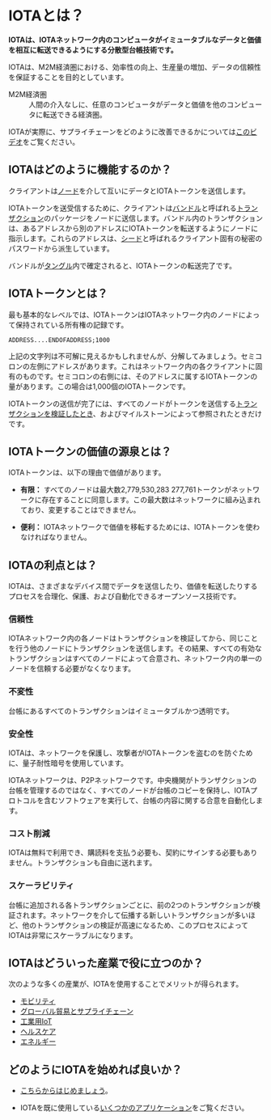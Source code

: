 # IOTAとは？
<!-- # What is IOTA? -->

**IOTAは、IOTAネットワーク内のコンピュータがイミュータブルなデータと価値を相互に転送できるようにする分散型台帳技術です。**
<!-- **IOTA is a distributed ledger technology that allows computers in an IOTA network to transfer immutable data and value among each other.** -->

IOTAは、M2M経済圏における、効率性の向上、生産量の増加、データの信頼性を保証することを目的としています。
<!-- IOTA aims to improve efficiency, increase production, and ensure data integrity in a machine-to-machine economy. -->

<dl><dt>M2M経済圏</dt><dd>人間の介入なしに、任意のコンピュータがデータと価値を他のコンピュータに転送できる経済圏。</dd></dl>
<!-- <dl><dt>machine-to-machine economy</dt><dd>Economy in which any computer can transfer data and value to other computers without human intervention.</dd></dl> -->

IOTAが実際に、サプライチェーンをどのように改善できるかについては[このビデオ](https://www.youtube.com/embed/Gr-LstcDcAw)をご覧ください。
<!-- To see IOTA in action, watch [this video](https://www.youtube.com/embed/Gr-LstcDcAw) about how it can improve supply chains. -->

## IOTAはどのように機能するのか？
<!-- ## How does IOTA work? -->

クライアントは[ノード](../introduction/what-is-a-node.md)を介して互いにデータとIOTAトークンを送信します。
<!-- Clients send data and IOTA tokens to each other through [nodes](../introduction/what-is-a-node.md). -->

IOTAトークンを送受信するために、クライアントは[バンドル](../introduction/what-is-a-bundle.md)と呼ばれる[トランザクション](../introduction/what-is-a-transaction.md)のパッケージをノードに送信します。バンドル内のトランザクションは、あるアドレスから別のアドレスにIOTAトークンを転送するようにノードに指示します。これらのアドレスは、[シード](../introduction/what-is-a-seed.md)と呼ばれるクライアント固有の秘密のパスワードから派生しています。
<!-- To send and receive IOTA tokens, clients send packages of [transactions](../introduction/what-is-a-transaction.md) called [bundles](../introduction/what-is-a-bundle.md) to nodes. The transactions in a bundle instruct the node to transfer IOTA tokens from one address to another. These addresses are derived from a client's unique secret password called a [seed](../introduction/what-is-a-seed.md). -->

バンドルが[タングル](../introduction/what-is-the-tangle.md)内で確定されると、IOTAトークンの転送完了です。
<!-- When the bundle is confirmed in [the Tangle](../introduction/what-is-the-tangle.md), the IOTA tokens are transferred. -->

## IOTAトークンとは？
<!-- ## What is the IOTA token? -->

最も基本的なレベルでは、IOTAトークンはIOTAネットワーク内のノードによって保持されている所有権の記録です。
<!-- At its most basic level, the IOTA token is a record of ownership that's held by the nodes in an IOTA network. -->

    ADDRESS....ENDOFADDRESS;1000

上記の文字列は不可解に見えるかもしれませんが、分解してみましょう。セミコロンの左側にアドレスがあります。これはネットワーク内の各クライアントに固有のものです。セミコロンの右側には、そのアドレスに属するIOTAトークンの量があります。この場合は1,000個のIOTAトークンです。
<!-- These characters might look cryptic, but let's break it down. On the left of the semicolon is an address. These are unique to each client in the network. On the right of the semicolon is an amount of IOTA tokens that belong to that address, in this case 1,000 tokens. -->

IOTAトークンの送信が完了には、すべてのノードがトークンを送信する[トランザクションを検証したとき](root://iri/0.1/concepts/transaction-validation.md)、およびマイルストーンによって参照されたときだけです。
<!-- You own IOTA tokens only when all nodes [validate the transaction](root://iri/0.1/concepts/transaction-validation.md) that sent the tokens to you, and when it's referenced by a milestone. -->

## IOTAトークンの価値の源泉とは？
<!-- ## What makes the IOTA token valuable? -->

IOTAトークンは、以下の理由で価値があります。
<!-- The IOTA token is valuable for the following reasons: -->

* **有限：** すべてのノードは最大数2,779,530,283 277,761トークンがネットワークに存在することに同意します。この最大数はネットワークに組み込まれており、変更することはできません。
<!-- * **It's finite:** All nodes agree that a maximum of 2,779,530,283 277,761 tokens exist in the network. This maximum number is built into the network and can't ever be changed. -->
* **便利：** IOTAネットワークで価値を移転するためには、IOTAトークンを使わなければなりません。
<!-- * **It's useful:** To transfer value in an IOTA network, you must use the IOTA token. -->

## IOTAの利点とは？
<!-- ## What are the benefits of IOTA? -->

IOTAは、さまざまなデバイス間でデータを送信したり、価値を転送したりするプロセスを合理化、保護、および自動化できるオープンソース技術です。
<!-- IOTA is an open-source technology that can streamline, secure, and automate any process that sends data or transfers value among different devices. -->

### 信頼性
<!-- ### Trust -->

IOTAネットワーク内の各ノードはトランザクションを検証してから、同じことを行う他のノードにトランザクションを送信します。その結果、すべての有効なトランザクションはすべてのノードによって合意され、ネットワーク内の単一のノードを信頼する必要がなくなります。
<!-- Each node in an IOTA network validates transactions, then sends them to other nodes that do the same. As a result, all valid transactions are agreed on by all nodes, removing the need to trust a single one in the network. -->

### 不変性
<!-- ### Immutability -->

台帳にあるすべてのトランザクションはイミュータブルかつ透明です。
<!-- All transactions in the ledger are immutable and transparent. -->

### 安全性
<!-- ### Security -->

IOTAは、ネットワークを保護し、攻撃者がIOTAトークンを盗むのを防ぐために、量子耐性暗号を使用しています。
<!-- IOTA uses quantum-resistant cryptography to secure the network and prevent attackers from stealing IOTA tokens. -->

IOTAネットワークは、P2Pネットワークです。中央機関がトランザクションの台帳を管理するのではなく、すべてのノードが台帳のコピーを保持し、IOTAプロトコルを含むソフトウェアを実行して、台帳の内容に関する合意を自動化します。
<!-- IOTA networks are peer-to-peer networks. No central authority controls the ledger of transactions, instead all nodes hold a copy and run the software that contains the IOTA protocol to automate the agreement on its contents. -->

### コスト削減
<!-- ### Cost saving -->

IOTAは無料で利用でき、購読料を支払う必要も、契約にサインする必要もありません。トランザクションも自由に送れます。
<!-- IOTA is free to use. You don't need to pay a subscription, or sign a contract. Even transactions are free to send. -->

### スケーラビリティ
<!-- ### Scalability -->

台帳に追加される各トランザクションごとに、前の2つのトランザクションが検証されます。ネットワークを介して伝播する新しいトランザクションが多いほど、他のトランザクションの検証が高速になるため、このプロセスによってIOTAは非常にスケーラブルになります。
<!-- For each transaction that's appended to the ledger, two previous transactions are validated. This process makes IOTA incredibly scalable because the more new transactions that propagate through the network, the faster other transactions are validated. -->

## IOTAはどういった産業で役に立つのか？
<!-- ## For what industries is IOTA useful? -->
次のような多くの産業が、IOTAを使用することでメリットが得られます。
<!-- Many industries such as the following could benefit from using IOTA: -->

* [モビリティ](https://www.iota.org/verticals/mobility-automotive)
* [グローバル貿易とサプライチェーン](https://www.iota.org/verticals/global-trade-supply-chains)
* [工業用IoT](https://www.iota.org/verticals/industrial-iot)
* [ヘルスケア](https://www.iota.org/verticals/ehealth)
* [エネルギー](https://www.iota.org/verticals/smart-energy)
<!-- * [Mobility](https://www.iota.org/verticals/mobility-automotive) -->
<!-- * [Global trade and supply chains](https://www.iota.org/verticals/global-trade-supply-chains) -->
<!-- * [Industrial IoT (Internet of things)](https://www.iota.org/verticals/industrial-iot) -->
<!-- * [Healthcare](https://www.iota.org/verticals/ehealth) -->
<!-- * [Energy](https://www.iota.org/verticals/smart-energy) -->

## どのようにIOTAを始めれば良いか？
<!-- ## How do I get started? -->

* [こちらからはじめましょう](../tutorials/first-steps.md)。
<!-- * [Start your IOTA journey](../tutorials/get-started.md) -->

* IOTAを既に使用している[いくつかのアプリケーション](../references/use-cases.md)をご覧ください。
<!-- * Take a look at some [applications that are already using IOTA](../references/use-cases.md) -->
